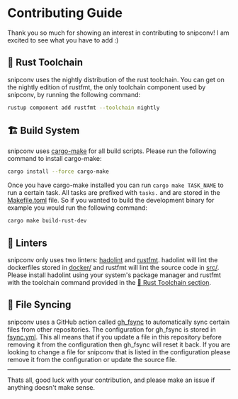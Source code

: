 # Contributing Guide

Thank you so much for showing an interest in contributing to snipconv! I am excited to see what you have to add :)

## 🦀 Rust Toolchain

snipconv uses the nightly distribution of the rust toolchain. You can get on the nightly edition of rustfmt, the only toolchain component used by snipconv, by running the following command:

```bash
rustup component add rustfmt --toolchain nightly
```

## 🏗️ Build System

snipconv uses [cargo-make](https://github.com/sagiegurari/cargo-make) for all build scripts. Please run the following command to install cargo-make:

```bash
cargo install --force cargo-make
```

Once you have cargo-make installed you can run `cargo make TASK_NAME` to run a certain task. All tasks are prefixed with `tasks.` and are stored in the [Makefile.toml](Makefile.toml) file. So if you wanted to build the development binary for example you would run the following command:

```bash
cargo make build-rust-dev
```

## 🧪 Linters

snipconv only uses two linters: [hadolint](https://github.com/hadolint/hadolint) and [rustfmt](https://github.com/rust-lang/rustfmt). hadolint will lint the dockerfiles stored in [docker/](docker/) and rustfmt will lint the source code in [src/](src/). Please install hadolint using your system's package manager and rustfmt with the toolchain command provided in the [🦀 Rust Toolchain section](#-rust-toolchain).

## 🔄 File Syncing

snipconv uses a GitHub action called [gh_fsync](https://github.com/gleich/gh_fsync) to automatically sync certain files from other repositories. The configuration for gh_fsync is stored in [fsync.yml](fsync.yml). This all means that if you update a file in this repository before removing it from the configuration then gh_fsync will reset it back. If you are looking to change a file for snipconv that is listed in the configuration please remove it from the configuration or update the source file.

---

Thats all, good luck with your contribution, and please make an issue if anything doesn't make sense.
